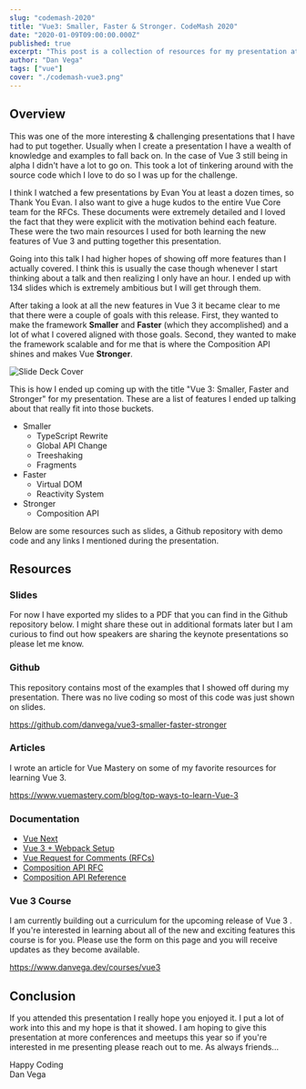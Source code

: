 ```yaml
---
slug: "codemash-2020"
title: "Vue3: Smaller, Faster & Stronger. CodeMash 2020"
date: "2020-01-09T09:00:00.000Z"
published: true
excerpt: "This post is a collection of resources for my presentation at CodeMash 2020."
author: "Dan Vega"
tags: ["vue"]
cover: "./codemash-vue3.png"
---
```


## Overview

This was one of the more interesting & challenging presentations that I have had to put together. Usually when I create a presentation I have a wealth of knowledge and examples to fall back on. In the case of Vue 3 still being in alpha I didn't have a lot to go on. This took a lot of tinkering around with the source code which I love to do so I was up for the challenge.

I think I watched a few presentations by Evan You at least a dozen times, so Thank You Evan. I also want to give a huge kudos to the entire Vue Core team for the RFCs. These documents were extremely detailed and I loved the fact that they were explicit with the motivation behind each feature. These were the two main resources I used for both learning the new features of Vue 3 and putting together this presentation.

Going into this talk I had higher hopes of showing off more features than I actually covered. I think this is usually the case though whenever I start thinking about a talk and then realizing I only have an hour. I ended up with 134 slides which is extremely ambitious but I will get through them.

After taking a look at all the new features in Vue 3 it became clear to me that there were a couple of goals with this release. First, they wanted to make the framework **Smaller** and **Faster** (which they accomplished) and a lot of what I covered aligned with those goals. Second, they wanted to make the framework scalable and for me that is where the Composition API shines and makes Vue **Stronger**.

![Slide Deck Cover](./presentation-cover.png)

This is how I ended up coming up with the title "Vue 3: Smaller, Faster and Stronger" for my presentation. These are a list of features I ended up talking about that really fit into those buckets.

- Smaller
  - TypeScript Rewrite
  - Global API Change
  - Treeshaking
  - Fragments
- Faster
  - Virtual DOM
  - Reactivity System
- Stronger
  - Composition API

Below are some resources such as slides, a Github repository with demo code and any links I mentioned during the presentation.

## Resources

### Slides

For now I have exported my slides to a PDF that you can find in the Github repository below. I might share these out in additional formats later but I am curious to find out how speakers are sharing the keynote presentations so please let me know.

### Github

This repository contains most of the examples that I showed off during my presentation. There was no live coding so most of this code was just shown on slides.

https://github.com/danvega/vue3-smaller-faster-stronger

### Articles

I wrote an article for Vue Mastery on some of my favorite resources for learning Vue 3.

https://www.vuemastery.com/blog/top-ways-to-learn-Vue-3

### Documentation

- [Vue Next](https://github.com/vuejs/vue-next)
- [Vue 3 + Webpack Setup](https://github.com/vuejs/vue-next-webpack-preview)
- [Vue Request for Comments (RFCs)](https://github.com/vuejs/rfcs)
- [Composition API RFC](https://vue-composition-api-rfc.netlify.com/)
- [Composition API Reference](https://vue-composition-api-rfc.netlify.com/api.html)

### Vue 3 Course

I am currently building out a curriculum for the upcoming release of Vue 3 . If you're interested in learning about all of the new and exciting features this course is for you. Please use the form on this page and you will receive updates as they become available.

https://www.danvega.dev/courses/vue3

## Conclusion

If you attended this presentation I really hope you enjoyed it. I put a lot of work into this and my hope is that it showed. I am hoping to give this presentation at more conferences and meetups this year so if you're interested in me presenting please reach out to me. As always friends...

Happy Coding<br/>
Dan Vega
